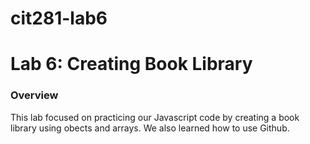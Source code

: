 # cit281-lab6

# Lab 6: Creating Book Library

### Overview
This lab focused on practicing our Javascript code by creating a book library using obects and arrays. We also learned how to use Github.
